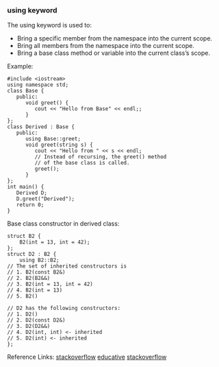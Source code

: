 ### using keyword
The using keyword is used to:                                          

- Bring a specific member from the namespace into the current scope.
- Bring all members from the namespace into the current scope.
- Bring a base class method or variable into the current class’s scope.

Example:
```
#include <iostream>
using namespace std;
class Base {
   public:
      void greet() {
         cout << "Hello from Base" << endl;;
      }
};
class Derived : Base {
   public:
      using Base::greet; 
      void greet(string s) {
         cout << "Hello from " << s << endl;
         // Instead of recursing, the greet() method
         // of the base class is called.
         greet();
      }
};
int main() {
   Derived D;
   D.greet("Derived");
   return 0;
}
```
Base class constructor in derived class:
```
struct B2 {
    B2(int = 13, int = 42);
};
struct D2 : B2 {
    using B2::B2;
// The set of inherited constructors is
// 1. B2(const B2&)
// 2. B2(B2&&)
// 3. B2(int = 13, int = 42)
// 4. B2(int = 13)
// 5. B2()

// D2 has the following constructors:
// 1. D2()
// 2. D2(const D2&)
// 3. D2(D2&&)
// 4. D2(int, int) <- inherited
// 5. D2(int) <- inherited
};
```
Reference Links: [stackoverflow](https://stackoverflow.com/questions/8093882/using-c-base-class-constructors)  [educative](https://www.educative.io/answers/what-is-the-using-keyword-in-cpp)
[stackoverflow](https://stackoverflow.com/questions/20790932/what-is-the-logic-behind-the-using-keyword-in-c)
